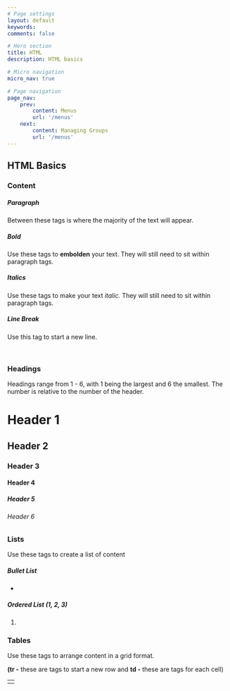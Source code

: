 ```yaml
---
# Page settings
layout: default
keywords:
comments: false

# Hero section
title: HTML
description: HTML basics

# Micro navigation
micro_nav: true

# Page navigation
page_nav:
    prev:
        content: Menus
        url: '/menus'
    next:
        content: Managing Groups
        url: '/menus'
---
```


<h2 id="menu-section">HTML Basics</h2>

<h3 id="html-subsection">Content</h3>
<h5>Paragraph</h5>
<p>Between these tags is where the majority of the text will appear.</p>
    <p></p>
<h5><strong>Bold</strong></h5>
<p>Use these tags to <strong>embolden</strong> your text. They will still need to sit within paragraph tags.</p>
    <p><strong></strong></p>
<p></p>
<h5><em>Italics</em></h5>
<p>Use these tags to make your text <em>italic.</em> They will still need to sit within paragraph tags.</p>
    <p><em></em></p>
<h5>Line Break</h5>
<p>Use this tag to start a new line.</p>
    <br/>
<h3 id="html-subsection1">Headings</h3>
<p>Headings range from 1 - 6, with 1 being the largest and 6 the smallest. The number is relative to the number of the header.</p>
    <h1>Header 1</h1> 
    <h2>Header 2</h2> 
    <h3>Header 3</h3> 
    <h4>Header 4</h4> 
    <h5>Header 5</h5>
    <h6>Header 6</h6> 
<h3 id="html-subsection2">Lists</h3>
<p>Use these tags to create a list of content</p>
<h5>Bullet List</h5>
    <ul><li></li></ul>
<h5>Ordered List (1, 2, 3)</h5>
    <ol><li></li></ol>
<h3 id="html-subsection3">Tables</h3>
<p>Use these tags to arrange content in a grid format.</p>
<p><strong>(tr -</strong> these are tags to start a new row and <strong>td -</strong> these are tags for each cell)</p>
    <table>
        <tr>
            <td></td>
        </tr>
    </table>




